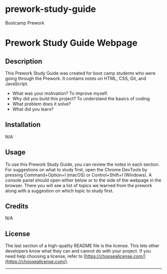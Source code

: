 # prework-study-guide
Bootcamp Prework
# Prework Study Guide Webpage

## Description

This Prework Study Guide was created for boot camp students who were going through the Prework. It contains notes on HTML, CSS, Git, and JavaScript.
- What was your motivation? To improve myself.
- Why did you build this project? To understand the basics of coding
- What problem does it solve? 
- What did you learn? 

## Installation

N/A

## Usage

To use this Prework Study Guide, you can review the notes in each section. For suggestions on what to study first, open the Chrome DevTools by pressing Command+Option+I (macOS) or Control+Shift+I (Windows). A console panel should open either below or to the side of the webpage in the browser. There you will see a list of topics we learned from the prework along with a suggestion on which topic to study first.


## Credits

N/A

## License

The last section of a high-quality README file is the license. This lets other developers know what they can and cannot do with your project. If you need help choosing a license, refer to [https://choosealicense.com/](https://choosealicense.com/).

---

